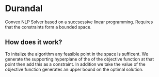 # Durandal
Convex NLP Solver based on a succsessive linear programming. Requires that the constraints form a bounded space.


## How does it work?
To initalize the algorithm any feasible point in the space is sufficent. We generate the supporting hyperplane of the of the objective function at that point then add this as a constraint. In addition we take the value of the objective function generates an upper bound on the optimal solution.
